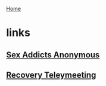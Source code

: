 [Home](index.md)

# links

## [Sex Addicts Anonymous](saauk.info)

## [Recovery Teleymeeting](saauk.info/en/telemeetings)
